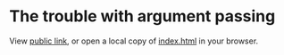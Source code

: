 # The trouble with argument passing

View [public link](https://storage.googleapis.com/hammerlab-presentations/lunch-and-learn/2017-07-12/index.html), or open a local copy of [index.html](index.html) in your browser.
